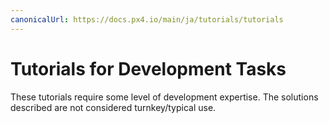 ```yaml
---
canonicalUrl: https://docs.px4.io/main/ja/tutorials/tutorials
---
```


# Tutorials for Development Tasks

These tutorials require some level of development expertise. The solutions described are not considered turnkey/typical use.

